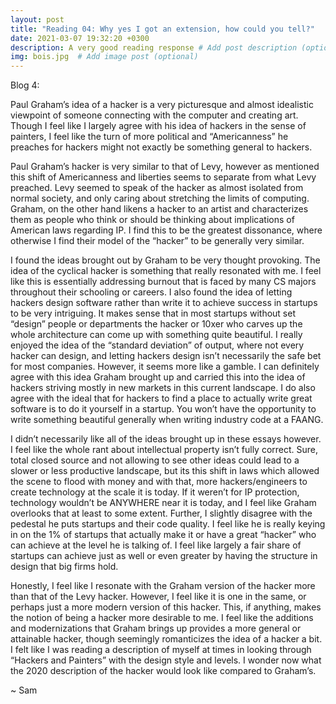 ```yaml
---
layout: post
title: "Reading 04: Why yes I got an extension, how could you tell?"
date: 2021-03-07 19:32:20 +0300
description: A very good reading response # Add post description (optional)
img: bois.jpg  # Add image post (optional)
---
```


Blog 4: 

Paul Graham’s idea of a hacker is a very picturesque and almost idealistic viewpoint of someone connecting with the computer and creating art. Though I feel like I largely agree with his idea of hackers in the sense of painters, I feel like the turn of more political and “Americanness” he preaches for hackers might not exactly be something general to hackers.

Paul Graham’s hacker is very similar to that of Levy, however as mentioned this shift of Americanness and liberties seems to separate from what Levy preached. Levy seemed to speak of the hacker as almost isolated from normal society, and only caring about stretching the limits of computing. Graham, on the other hand likens a hacker to an artist and characterizes them as people who think or should be thinking about implications of American laws regarding IP. I find this to be the greatest dissonance, where otherwise I find their model of the “hacker” to be generally very similar.

I found the ideas brought out by Graham to be very thought provoking. The idea of the cyclical hacker is something that really resonated with me. I feel like this is essentially addressing burnout that is faced by many CS majors throughout their schooling or careers. I also found the idea of letting hackers design software rather than write it to achieve success in startups to be very intriguing. It makes sense that in most startups without set “design” people or departments the hacker or 10xer who carves up the whole architecture can come up with something quite beautiful. I really enjoyed the idea of the “standard deviation” of output, where not every hacker can design, and letting hackers design isn’t necessarily the safe bet for most companies. However, it seems more like a gamble. I can definitely agree with this idea Graham brought up and carried this into the idea of hackers striving mostly in new markets in this current landscape.  I do also agree with the ideal that for hackers to find a place to actually write great software is to do it yourself in a startup. You won’t have the opportunity to write something beautiful generally when writing industry code at a FAANG.

I didn’t necessarily like all of the ideas brought up in these essays however. I feel like the whole rant about intellectual property isn’t fully correct. Sure, total closed source and not allowing to see other ideas could lead to a slower or less productive landscape, but its this shift in laws which allowed the scene to flood with money and with that, more hackers/engineers to create technology at the scale it is today. If it weren’t for IP protection, technology wouldn’t be ANYWHERE near it is today, and I feel like Graham overlooks that at least to some extent. Further, I slightly disagree with the pedestal he puts startups and their code quality. I feel like he is really keying in on the 1% of startups that actually make it or have a great “hacker” who can achieve at the level he is talking of. I feel like largely a fair share of startups can achieve just as well or even greater by having the structure in design that big firms hold.

Honestly, I feel like I resonate with the Graham version of the hacker more than that of the Levy hacker. However, I feel like it is one in the same, or perhaps just a more modern version of this hacker. This, if anything, makes the notion of being a hacker more desirable to me. I feel like the additions and modernizations that Graham brings up provides a more general or attainable hacker, though seemingly romanticizes the idea of a hacker a bit. I felt like I was reading a description of myself at times in looking through “Hackers and Painters” with the design style and levels. I wonder now what the 2020 description of the hacker would look like compared to Graham’s.


~ Sam

